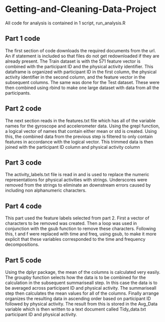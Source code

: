 # Getting-and-Cleaning-Data-Project
All code for analysis is contained in 1 script, run_analysis.R
## Part 1 code
The first section of code downloads the required documents from the url. An if 
statement is included so that files do not get redownloaded if they are already
present. The Train dataset is with the 571 feature vector is combined with the
participant ID and the physical activity identifier. This dataframe is organized
with participant ID in the first column, the physical activity identifier in the
second column, and the feature vector in the subsequent columns. The same was
done for the Test dataset. These were then combined using rbind to make one large
dataset with data from all the participants.

## Part 2 code
The next section reads in the features.txt file which has all of the variable
names for the gyroscope and accelerometer data. Using the grepl function, a logical
vector of names that contain either mean or std is created. Using this, the 
combined data from the previous step is filtered to only contain features in 
accordance with the logical vector. This trimmed data is then joined with the 
participant ID column and physical activity column

## Part 3 code
The activity_labels.txt file is read in and is used to replace the numeric 
representations for physical activities with strings. Underscores were removed 
from the strings to eliminate an downstream errors caused by including non 
alphanumeric characters.

## Part 4 code
This part used the feature labels selected from part 2. First a vector of characters
to be removed was created. Then a loop was used in conjunction with the gsub 
function to remove these characters. Following this, t and f were replaced with
time and freq, using gsub, to make it more explicit that these variables corresponded
to the time and frequency decompositions.

## Part 5 code
Using the dplyr package, the mean of the columns is calculated very easily. The
groupby function selects how the data is to be combined for the calculation in 
the subsequent summariseall step. In this case the data is to be averaged across
participant ID and physical activity. The summariseall step then calculates the
mean values for all of the columns. Finally arrange organizes the resulting 
data in ascending order based on participant ID followed by physical activity.
The result from this is stored in the Avg_Data variable which is then written to
a text document called Tidy_data.txt
participant ID and physical activity.
